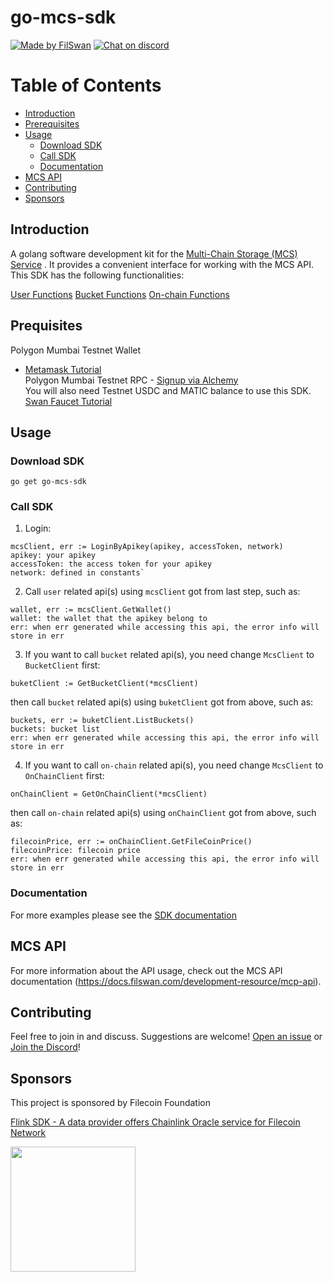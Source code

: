 # go-mcs-sdk

[![Made by FilSwan](https://img.shields.io/badge/made%20by-FilSwan-green.svg)](https://www.filswan.com/)
[![Chat on discord](https://img.shields.io/badge/join%20-discord-brightgreen.svg)](https://discord.com/invite/KKGhy8ZqzK)

# Table of Contents <!-- omit in toc -->

- [Introduction](#introduction)
- [Prerequisites](#prerequisites)
- [Usage](#usage)
    - [Download SDK](#Download-SDK)
    - [Call SDK](#Call-SDK)
    - [Documentation](#documentation)
- [MCS API](#mcs-api)
- [Contributing](#contributing)
- [Sponsors](#Sponsors)

## Introduction

A golang software development kit for the [Multi-Chain Storage (MCS) Service](https://mcs.filswan.com) . It provides a
convenient interface for working with the MCS API. This SDK has the following functionalities:

[User Functions](https://github.com/filswan/go-mcs-sdk/blob/new/mcs/api/docs/user.md)
[Bucket Functions](https://github.com/filswan/go-mcs-sdk/blob/new/mcs/api/docs/bucket.md)
[On-chain Functions](https://github.com/filswan/go-mcs-sdk/blob/new/mcs/api/docs/on-chain.md)

## Prequisites

Polygon Mumbai Testnet Wallet

- [Metamask Tutorial](https://docs.filswan.com/getting-started/beginner-walkthrough/public-testnet/setup-metamask) \
  Polygon Mumbai Testnet RPC - [Signup via Alchemy](https://www.alchemy.com/) \
  You will also need Testnet USDC and MATIC balance to use this
  SDK. [Swan Faucet Tutorial](https://docs.filswan.com/development-resource/swan-token-contract/acquire-testnet-usdc-and-matic-tokens)


## Usage

### Download SDK
```
go get go-mcs-sdk
```


### Call SDK
1. Login:
```
mcsClient, err := LoginByApikey(apikey, accessToken, network)
apikey: your apikey
accessToken: the access token for your apikey
network: defined in constants`
```
2. Call `user` related api(s) using `mcsClient` got from last step, such as:
```
wallet, err := mcsClient.GetWallet()
wallet: the wallet that the apikey belong to
err: when err generated while accessing this api, the error info will store in err
```
3. If you want to call `bucket` related api(s), you need change `McsClient` to `BucketClient` first:
```
buketClient := GetBucketClient(*mcsClient)
```
then call `bucket` related api(s) using `buketClient` got from above, such as:
```
buckets, err := buketClient.ListBuckets()
buckets: bucket list
err: when err generated while accessing this api, the error info will store in err
```
4. If you want to call `on-chain` related api(s), you need change `McsClient` to `OnChainClient` first:
```
onChainClient = GetOnChainClient(*mcsClient)
```
then call `on-chain` related api(s) using `onChainClient` got from above, such as:
```
filecoinPrice, err := onChainClient.GetFileCoinPrice()
filecoinPrice: filecoin price
err: when err generated while accessing this api, the error info will store in err
```

### Documentation

For more examples please see the [SDK documentation](https://docs.filswan.com/multi-chain-storage/developer-quickstart/sdk)

## MCS API

For more information about the API usage, check out the MCS API
documentation (https://docs.filswan.com/development-resource/mcp-api).

## Contributing

Feel free to join in and discuss. Suggestions are welcome! [Open an issue](https://github.com/filswan/python-mcs-sdk/issues) or [Join the Discord](https://discord.com/invite/KKGhy8ZqzK)!

## Sponsors

This project is sponsored by Filecoin Foundation

[Flink SDK - A data provider offers Chainlink Oracle service for Filecoin Network ](https://github.com/filecoin-project/devgrants/issues/463)

<img src="https://github.com/filswan/flink/blob/main/filecoin.png" width="200">